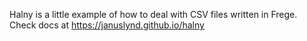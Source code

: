 Halny is a little example of how to deal with CSV files written in
Frege. Check docs at https://januslynd.github.io/halny
